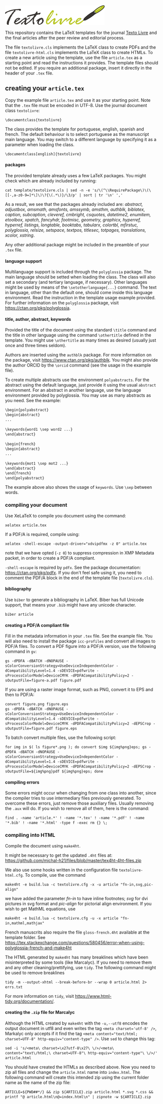 ![TextoLivre](template/logo.png)

This repository contains the LaTeX templates for the journal [Texto Livre](https://periodicos.ufmg.br/index.php/textolivre/) and the final articles after the peer review and editorial process.

The file ```textolivre.cls``` implements the LaTeX class to create PDFs and the file ```textolivre-html.cls``` implements the LaTeX class to create HTMLs. To create a new article using the template, use the file ```article.tex``` as a starting point and read the instructions it provides. The template files should not be edited. If you require an additional package, insert it directly in the header of your ```.tex``` file.

## creating your ```article.tex```
Copy the example file ```article.tex``` and use it as your starting point. Note that the ```.tex``` file must be encoded in UTF-8. Use the journal document class ```textolivre```:
```
\documentclass{textolivre}
```
The class provides the template for portuguese, english, spanish and french. The default behaviour is to select portuguese as the manuscript main language. You may switch to a different language by specifying it as a parameter when loading the class. 
```
\documentclass[english]{textolivre}
```

#### packages 
The provided template already uses a few LaTeX packages. You might check which are already included by running:
``` 
cat template/textolivre.cls | sed -n -e 's/\(^\\RequirePackage\)\(\[[-,a-z0-9=]*\]\)\?{\(.*\)}/\3/p' | sort | tr '\n' ','
```
As a result, we see that the packages already included are: *abstract, adjustbox, amsmath, amsfonts, amssymb, amsthm, authblk, biblatex, caption, subcaption, cleveref, cmbright, csquotes, datetime2, enumitem, etoolbox, xpatch, fancyhdr, footmisc, geometry, graphicx, hyperref, hyperref, listings, longtable, booktabs, tabularx, colortbl, mfirstuc, polyglossia, relsize, setspace, textpos, titlesec, totpages, translations, xcolor, xstring*.

Any other additional package might be included in the preamble of your ```.tex``` file.

#### language support
Multilanguage support is included through the ```polyglossia``` package. The main language should be setted when loading the class. The class will also set a secondary (and tertiary language, if necessary). Other languages might be used by means of the ```\setotherlanguage{...}``` command.  The text in language, other than the default one, should come inside this language environment. Read the instruction in the template usage example provided. For further information on the ```polyglossia``` package, visit https://ctan.org/pkg/polyglossia.

#### title, author, abstract, keywords
Provided the title of the document using the standard ```\title``` command and the title in other language using the command ```\othertitle``` defined in the template. You might use ```\othertitle``` as many times as desired (usually just once and three times seldom).

Authors are inserted using the ```authblk``` package. For more information on the package, visit https://www.ctan.org/pkg/authblk. You might also provide the author ORCID by the ```\orcid```  command (see the usage in the example file).

To create multiple abstracts use the environment ```polyabstracts```. For the abstract using the default language, just provide it using the usual ```abstract``` environment. For an abstract in another language, use the language environment provided by polyglossia. You may use as many abstracts as you need. See the example:

``` 
\begin{polyabstract}
\begin{abstract}
...

\keywords{word1 \sep word2 ...}
\end{abstract}

\begin{french}
\begin{abstract}
...

\keywords{mot1 \sep mot2 ...}
\end{abstract}
\end{french}
\end{polyabstract}
```

The example above also shows the usage of ```keywords```. Use ```\sep``` between words.

### compiling your document
Use XeLaTeX to compile you document using the command:  
```
xelatex article.tex
```
If a PDF/A is required, compile using:

```
xelatex -shell-escape -output-driver="xdvipdfmx -z 0" article.tex
```
note that we have opted (```-z 0```) to suppress compression in XMP Metadata packet, in order to create a PDF/A compliant.

```-shell-escape``` is required by ```pdfx```. See the package documentation: https://ctan.org/pkg/pdfx. If you don't feel safe using it, you need to comment the PDF/A block in the end of the template file (```textolivre.cls```).

#### bibliography
Use ```biber``` to generate a bibliography in LaTeX. Biber has full Unicode support, that means your ```.bib``` might have any unicode character.
```
biber article
```

#### creating a PDF/A compliant file
Fill in the metadata information in your ```.tex``` file. See the example file.
You will also need to install the package ```icc-profiles``` and convert all images to PDF/A files.
To convert a PDF figure into a PDF/A version, use the following command in ```gv```:
```
gs -dPDFA -dBATCH -dNOPAUSE -sColorConversionStrategy=UseDeviceIndependentColor -dCompatibilityLevel=1.4 -sDEVICE=pdfwrite -sProcessColorModel=DeviceCMYK -dPDFACompatibilityPolicy=2 -sOutputFile=figure-a.pdf figure.pdf
```
If you are using a raster image format, such as PNG, convert it to EPS and then to PDF/A:
```
convert figure.png figure.eps
gs -dPDFA -dBATCH -dNOPAUSE -sColorConversionStrategy=UseDeviceIndependentColor -dCompatibilityLevel=1.4 -sDEVICE=pdfwrite -sProcessColorModel=DeviceCMYK -dPDFACompatibilityPolicy=2 -dEPSCrop -sOutputFile=figure.pdf figure.eps
```
To batch convert multiple files, use the following script:
```
for img in $( ls figure*.png ); do convert $img ${img%png}eps; gs -dPDFA -dBATCH -dNOPAUSE -sColorConversionStrategy=UseDeviceIndependentColor -dCompatibilityLevel=1.4 -sDEVICE=pdfwrite -sProcessColorModel=DeviceCMYK -dPDFACompatibilityPolicy=2 -dEPSCrop -sOutputFile=${img%png}pdf ${img%png}eps; done
```

#### compiling errors
Some errors might occur when changing from one class into another, since the compiler tries to use intermediary files previously generated. To overcome these errors, just remove those auxiliary files. Usually removing the ```.aux``` will do. If you wish to remove all of them, here is the command:
```
find . -name 'article.*' ! -name '*.tex' ! -name '*.pdf' ! -name '*.bib' ! -name '*.html' -type f -exec rm {} \;
```

### compiling into HTML
Compile the document using ```make4ht```. 

It might be necessary to get the updated ```.4ht``` files at: https://github.com/michal-h21/files/blob/master/tex4ht-4ht-files.zip

We also use some hooks written in the configuration file ```textolivre-html.cfg```. To compile, use the command
```
make4ht -e build.lua -c textolivre.cfg -x -u article "fn-in,svg,pic-align"
```
we have added the parameter *fn-in* to have inline footnotes; *svg* for dvi pictures in svg format and *pic-align* for pictorial align environment.
If you wish to get MathML equations, use
```
make4ht -e build.lua -c textolivre.cfg -u -x article "fn-in,mathml,mathjax"
```
French manuscrits also require the file ```gloss-french.4ht``` available at the template folder. See https://tex.stackexchange.com/questions/580456/error-when-using-polyglossia-french-and-make4ht

The HTML generated by ```make4ht``` has many breaklines which have been misinterpreted by some tools (like Marcalyc). If you need to remove them and any other cleaning/prettifying, use ```tidy```. The following command might be used to remove breaklines 
```
tidy -m --output-xhtml --break-before-br --wrap 0 article.html 2> errs.txt
```
For more information on ```tidy```, visit https://www.html-tidy.org/documentation/.

#### creating the ```.zip``` file for Marcalyc
Although the HTML created by ```make4ht``` with the ```-u,--utf8``` encodes the output document in utf8 and even writes the tag ```<meta charset='utf-8' />```, Markalyc only accepts if it find the tag ```<meta content="text/html; charset=UTF-8" http-equiv="content-type" />```. Use ```sed``` to change this tag:
```
sed -i 's/<meta\ charset=\x27utf-8\x27\ \/>/<meta\ content="text\/html;\ charset=UTF-8"\ http-equiv="content-type"\ \/>/' article.html
```

You should have created the HTMLs as described above. Now you need to zip all files and change the ```article.html``` name into ```index.html```.
The following command will create this intended zip using the current folder name as the name of the zip file:
```
ARTICLE=${PWD##*/} && zip ${ARTICLE}.zip article.html *.svg *.css && printf "@ article.html\n@=index.html\n" | zipnote -w ${ARTICLE}.zip
```
